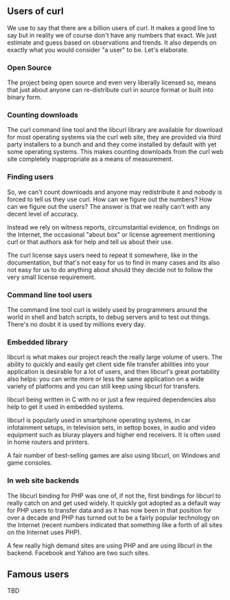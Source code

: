 ## Users of curl

We use to say that there are a billion users of curl. It makes a good line to
say but in reality we of course don't have any numbers that exact. We just
estimate and guess based on observations and trends. It also depends on
exactly what you would consider "a user" to be. Let's elaborate.

### Open Source

The project being open source and even very liberally licensed so, means that
just about anyone can re-distribute curl in source format or built into binary
form.

### Counting downloads

The curl command line tool and the libcurl library are available for download
for most operating systems via the curl web site, they are provided via third
party installers to a bunch and and they come installed by default with yet
some operating systems. This makes counting downloads from the curl web site
completely inappropriate as a means of measurement.

### Finding users

So, we can't count downloads and anyone may redistribute it and nobody is
forced to tell us they use curl. How can we figure out the numbers? How can we
figure out the users? The answer is that we really can't with any decent level
of accuracy.

Instead we rely on witness reports, circumstantial evidence, on findings on
the Internet, the occasional "about box" or license agreement mentioning curl
or that authors ask for help and tell us about their use.

The curl license says users need to repeat it somewhere, like in the
documentation, but that's not easy for us to find in many cases and its also
not easy for us to do anything about should they decide not to follow the very
small license requirement.

### Command line tool users

The command line tool curl is widely used by programmers around the world in
shell and batch scripts, to debug servers and to test out things. There's no
doubt it is used by millions every day.

### Embedded library

libcurl is what makes our project reach the really large volume of users. The
ability to quickly and easily get client side file transfer abilities into
your application is desirable for a lot of users, and then libcurl's great
portability also helps: you can write more or less the same application on a
wide variety of platforms and you can still keep using libcurl for transfers.

libcurl being written in C with no or just a few required dependencies also
help to get it used in embedded systems.

libcurl is popularly used in smartphone operating systems, in car infotainment
setups, in television sets, in settop boxes, in audio and video equipment such
as bluray players and higher end receivers. It is often used in home routers
and printers.

A fair number of best-selling games are also using libcurl, on Windows and
game consoles.

### In web site backends

The libcurl binding for PHP was one of, if not the, first bindings for libcurl
to really catch on and get used widely. It quickly got adopted as a default
way for PHP users to transfer data and as it has now been in that position for
over a decade and PHP has turned out to be a fairly popular technology on the
Internet (recent numbers indicated that something like a forth of all sites on
the Internet uses PHP).

A few really high demand sites are using PHP and are using libcurl in the
backend. Facebook and Yahoo are two such sites.

## Famous users

TBD
